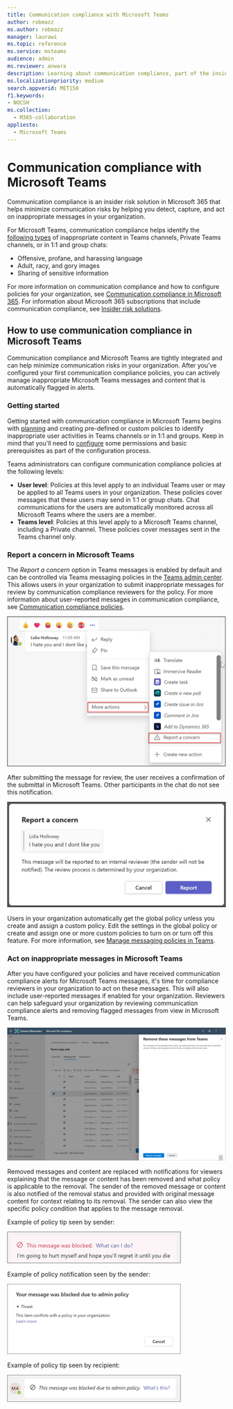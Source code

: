 ```yaml
---
title: Communication compliance with Microsoft Teams
author: robmazz
ms.author: robmazz
manager: laurawi
ms.topic: reference
ms.service: msteams
audience: admin
ms.reviewer: anwara
description: Learning about communication compliance, part of the insider risk solution set, from the Microsoft Teams perspective (this is part of the M365 communication compliance functionality).
ms.localizationpriority: medium
search.appverid: MET150
f1.keywords:
- NOCSH
ms.collection: 
  - M365-collaboration
appliesto: 
  - Microsoft Teams
---
```


# Communication compliance with Microsoft Teams

Communication compliance is an insider risk solution in Microsoft 365 that helps minimize communication risks by helping you detect, capture, and act on inappropriate messages in your organization.

For Microsoft Teams, communication compliance helps identify the [following types](/microsoft-365/compliance/communication-compliance-feature-reference) of inappropriate content in Teams channels, Private Teams channels, or in 1:1 and group chats:

- Offensive, profane, and harassing language
- Adult, racy, and gory images
- Sharing of sensitive information

For more information on communication compliance and how to configure policies for your organization, see [Communication compliance in Microsoft 365](/microsoft-365/compliance/communication-compliance). For information about Microsoft 365 subscriptions that include communication compliance, see [Insider risk solutions](/microsoft-365/compliance/insider-risk-solution-overview#communication-compliance).

## How to use communication compliance in Microsoft Teams

Communication compliance and Microsoft Teams are tightly integrated and can help minimize communication risks in your organization. After you've configured your first communication compliance policies, you can actively manage inappropriate Microsoft Teams messages and content that is automatically flagged in alerts.

### Getting started

Getting started with communication compliance in Microsoft Teams begins with [planning](/microsoft-365/compliance/communication-compliance-plan) and creating pre-defined or custom policies to identify inappropriate user activities in Teams channels or in 1:1 and groups. Keep in mind that you'll need to [configure](/microsoft-365/compliance/communication-compliance-configure) some permissions and basic prerequisites as part of the configuration process.

Teams administrators can configure communication compliance policies at the following levels:

- **User level**: Policies at this level apply to an individual Teams user or may be applied to all Teams users in your organization. These policies cover messages that these users may send in 1:1 or group chats. Chat communications for the users are automatically monitored across all Microsoft Teams where the users are a member.
- **Teams level**: Policies at this level apply to a Microsoft Teams channel, including a Private channel. These policies cover messages sent in the Teams channel only.

### Report a concern in Microsoft Teams

The *Report a concern* option in Teams messages is enabled by default and can be controlled via Teams messaging policies in the [Teams admin center](/microsoftteams/manage-teams-in-modern-portal). This allows users in your organization to submit inappropriate messages for review by communication compliance reviewers for the policy. For more information about user-reported messages in communication compliance, see [Communication compliance policies](/microsoft-365/compliance/communication-compliance-policies#user-reported-messages-policy).

![Report a concern menu.](./media/communication-compliance-report-a-concern-full-menu.png)

After submitting the message for review, the user receives a confirmation of the submittal in Microsoft Teams. Other participants in the chat do not see this notification.

![Report a concern confirmation.](./media/communication-compliance-report-a-concern.png)

Users in your organization automatically get the global policy unless you create and assign a custom policy. Edit the settings in the global policy or create and assign one or more custom policies to turn on or turn off this feature. For more information, see [Manage messaging policies in Teams](/microsoftteams/messaging-policies-in-teams).

### Act on inappropriate messages in Microsoft Teams

After you have configured your policies and have received communication compliance alerts for Microsoft Teams messages, it's time for compliance reviewers in your organization to act on these messages. This will also include user-reported messages if enabled for your organization. Reviewers can help safeguard your organization by reviewing communication compliance alerts and removing flagged messages from view in Microsoft Teams.

![Remove a message in Teams.](./media/communication-compliance-remove-teams-message.png)

Removed messages and content are replaced with notifications for viewers explaining that the message or content has been removed and what policy is applicable to the removal. The sender of the removed message or content is also notified of the removal status and provided with original message content for context relating to its removal. The sender can also view the specific policy condition that applies to the message removal.

Example of policy tip seen by sender:

![Policy tip for sender.](./media/communication-compliance-warning-1.png)

Example of policy notification seen by the sender:

![Policy condition info for sender.](./media/communication-compliance-warning-2.png)

Example of policy tip seen by recipient:

![Policy tip for recipient.](./media/communication-compliance-warning-3.png)